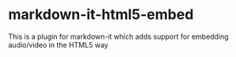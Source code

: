 # markdown-it-html5-embed
This is a plugin for markdown-it which adds support for embedding audio/video in the HTML5 way
